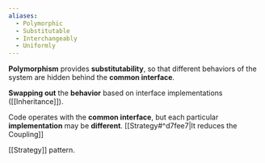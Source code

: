 ```yaml
---
aliases:
  - Polymorphic
  - Substitutable
  - Interchangeably
  - Uniformly
---
```

**Polymorphism** provides **substitutability**, so that different behaviors of the system are hidden behind the **common interface**.

**Swapping out** the **behavior** based on interface implementations ([[Inheritance]]).

Code operates with the **common interface**, but each particular **implementation** may be **different**. [[Strategy#^d7fee7|It reduces the Coupling]]

[[Strategy]] pattern.